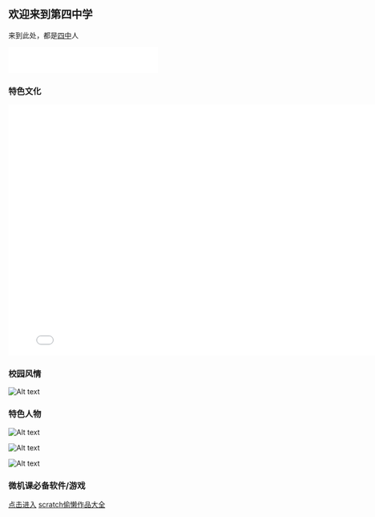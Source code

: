 ## 欢迎来到第四中学

来到此处，都是[四中](https://baike.baidu.com/item/%E8%B5%A3%E5%B7%9E%E5%B8%82%E8%B5%A3%E5%8E%BF%E5%8C%BA%E7%AC%AC%E5%9B%9B%E4%B8%AD%E5%AD%A6/50002581?fromtitle=%E8%B5%A3%E5%8E%BF%E7%AC%AC%E5%9B%9B%E4%B8%AD%E5%AD%A6&fromid=53189561&fr=aladdin)人


<iframe frameborder="no" border="0" marginwidth="0" marginheight="0" width=298 height=52 src="//music.163.com/outchain/player?type=2&id=534540013&auto=1&height=32"></iframe>


### 特色文化

<iframe height=500 width=800 src="//player.bilibili.com/player.html?aid=170001&bvid=BV17x411w7KC&cid=279786&page=1" scrolling="no" border="0" frameborder="no" framespacing="0" allowfullscreen="true"> </iframe>


### 校园风情

![Alt text](https://bkimg.cdn.bcebos.com/pic/dcc451da81cb39dbb6fd288197591e24ab18962b9a9f?x-bce-process=image/resize,m_lfit,w_268,limit_1/format,f_jpg "optional title")


### 特色人物

![Alt text](https://note.youdao.com/yws/api/personal/file/WEB652912b2228085f8e0f0a981ea1d442d?method=download&shareKey=36a51c5e533f517336c1b3b78432b3f0 "optional title")

![Alt text](https://note.youdao.com/yws/api/personal/file/WEB9fbefc1d63dbdf0e3c4566ea330a4d00?method=download&shareKey=5b529dfbe67264be3eed471c1d8908cd "optional title")

![Alt text](https://note.youdao.com/yws/api/personal/file/WEBe48db413973391795df219492adafe13?method=download&shareKey=2a614f2d2bd0ba0b09b2fe976b06a8bb "optional title")



### 微机课必备软件/游戏


[点击进入](https://daxiangnb.github.io/games)
[scratch偷懒作品大全](https://www.scratch5.com/)

